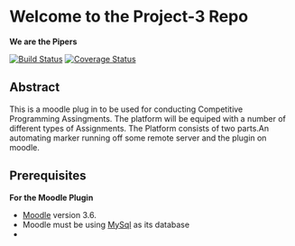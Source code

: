 # Welcome to the Project-3 Repo
**We are the Pipers**

[![Build Status](https://travis-ci.org/kat-lego/Project-3.svg?branch=master)](https://travis-ci.org/kat-lego/Project-3)
[![Coverage Status](https://coveralls.io/repos/github/kat-lego/Project-3/badge.svg?branch=sprint2_dev)](https://coveralls.io/github/kat-lego/Project-3?branch=sprint2_dev)

##  Abstract
This is a moodle plug in to be used for conducting Competitive Programming Assingments. The platform will be equiped with a number of different types of Assignments. The Platform consists of two parts.An automating marker running off some remote server and the plugin on moodle.

## Prerequisites
**For the Moodle Plugin**
* [Moodle](https://docs.moodle.org/36/en/Installing_Moodle) version 3.6.
* Moodle must be using [MySql]() as its database
* 
